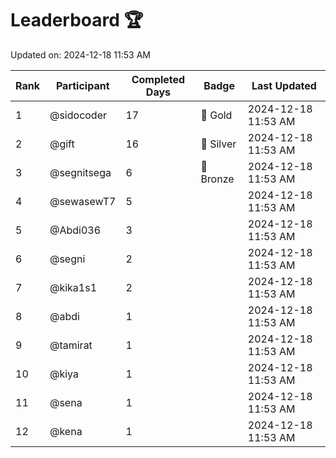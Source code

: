 # Leaderboard 🏆

Updated on: 2024-12-18 11:53 AM

| Rank | Participant       | Completed Days | Badge      | Last Updated         |
|------|-------------------|----------------|------------|----------------------|
| 1    | @sidocoder        | 17             | 🏅 Gold     | 2024-12-18 11:53 AM |
| 2    | @gift             | 16             | 🥈 Silver   | 2024-12-18 11:53 AM |
| 3    | @segnitsega       | 6              | 🥉 Bronze   | 2024-12-18 11:53 AM |
| 4    | @sewasewT7        | 5              |            | 2024-12-18 11:53 AM |
| 5    | @Abdi036          | 3              |            | 2024-12-18 11:53 AM |
| 6    | @segni            | 2              |            | 2024-12-18 11:53 AM |
| 7    | @kika1s1          | 2              |            | 2024-12-18 11:53 AM |
| 8    | @abdi             | 1              |            | 2024-12-18 11:53 AM |
| 9    | @tamirat          | 1              |            | 2024-12-18 11:53 AM |
| 10   | @kiya             | 1              |            | 2024-12-18 11:53 AM |
| 11   | @sena             | 1              |            | 2024-12-18 11:53 AM |
| 12   | @kena             | 1              |            | 2024-12-18 11:53 AM |
